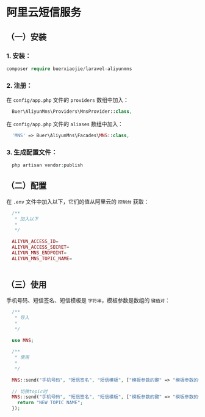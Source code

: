 # 阿里云短信服务

## （一）安装

### 1. 安装：


```php
composer require buerxiaojie/laravel-aliyunmns
```

### 2. 注册：


在 `config/app.php` 文件的 `providers` 数组中加入：

```php
  Buer\AliyunMns\Providers\MnsProvider::class,
```


在 `config/app.php` 文件的 `aliases` 数组中加入：

```php
  'MNS' => Buer\AliyunMns\Facades\MNS::class,
```


### 3. 生成配置文件：


```php
  php artisan vendor:publish
```


## （二）配置

在 `.env` 文件中加入以下，它们的值从阿里云的 `控制台` 获取：

```php
  /**
   * 加入以下
   * 
   */
   
  ALIYUN_ACCESS_ID=
  ALIYUN_ACCESS_SECRET=
  ALIYUN_MNS_ENDPOINT=
  ALIYUN_MNS_TOPIC_NAME=
 
```

## （三）使用


手机号码、短信签名、短信模板是 `字符串`，模板参数是数组的 `键值对`：

```php
  /**
   * 导入
   *
   */
   
  use MNS;
  
  /**
   * 使用
   *
   */
   
  MNS::send("手机号码", "短信签名", "短信模板", ["模板参数的键" => "模板参数的值"]);
  
  // 切换topic时
  MNS::send("手机号码", "短信签名", "短信模板", ["模板参数的键" => "模板参数的值"], function() {
  	return "NEW TOPIC NAME";
  });
 
```
